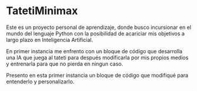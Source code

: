 # TatetiMinimax

Este es un proyecto personal de aprendizaje, donde busco incursionar en el mundo del lenguaje Python con la posibilidad de acariciar mis objetivos a largo plazo en Inteligencia Artificial.

En primer instancia me enfrento con un bloque de código que desarrolla una IA que juega al tateti para después modificarla por mis propios medios y entrenarla para que no pierda en ningun caso.

Presento en esta primer instancia un bloque de código que modifiqué para entenderlo y personalizarlo.
